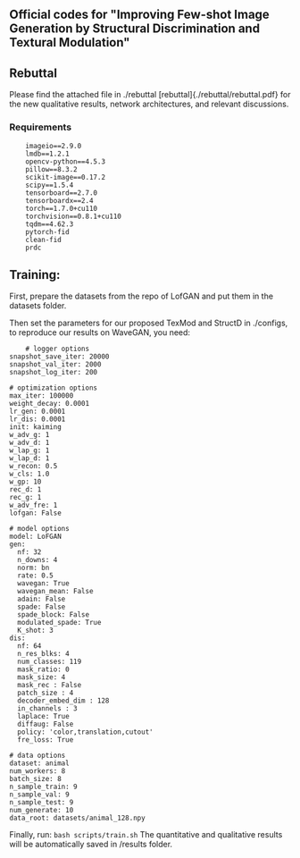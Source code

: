 ## Official codes for "Improving Few-shot Image Generation by Structural Discrimination and Textural Modulation"

## Rebuttal

Please find the attached file in ./rebuttal [rebuttal]{./rebuttal/rebuttal.pdf} for the new qualitative results, network architectures,  and relevant discussions.

### Requirements
```
    imageio==2.9.0
    lmdb==1.2.1
    opencv-python==4.5.3
    pillow==8.3.2
    scikit-image==0.17.2
    scipy==1.5.4
    tensorboard==2.7.0
    tensorboardx==2.4
    torch==1.7.0+cu110
    torchvision==0.8.1+cu110
    tqdm==4.62.3
    pytorch-fid
    clean-fid
    prdc
```

## Training:
First, prepare the datasets from the repo of LofGAN and put them in the datasets folder.

Then set the parameters for our proposed TexMod and StructD in ./configs, to reproduce our results on WaveGAN, you need:
```
    # logger options
snapshot_save_iter: 20000
snapshot_val_iter: 2000
snapshot_log_iter: 200

# optimization options
max_iter: 100000
weight_decay: 0.0001
lr_gen: 0.0001
lr_dis: 0.0001
init: kaiming
w_adv_g: 1
w_adv_d: 1
w_lap_g: 1
w_lap_d: 1
w_recon: 0.5
w_cls: 1.0
w_gp: 10
rec_d: 1
rec_g: 1
w_adv_fre: 1
lofgan: False

# model options
model: LoFGAN
gen:
  nf: 32
  n_downs: 4
  norm: bn
  rate: 0.5
  wavegan: True
  wavegan_mean: False
  adain: False
  spade: False
  spade_block: False
  modulated_spade: True
  K_shot: 3
dis:
  nf: 64
  n_res_blks: 4
  num_classes: 119
  mask_ratio: 0
  mask_size: 4
  mask_rec : False
  patch_size : 4
  decoder_embed_dim : 128
  in_channels : 3
  laplace: True
  diffaug: False
  policy: 'color,translation,cutout'
  fre_loss: True

# data options
dataset: animal
num_workers: 8
batch_size: 8
n_sample_train: 9
n_sample_val: 9
n_sample_test: 9
num_generate: 10
data_root: datasets/animal_128.npy      
```

Finally, run:
`bash scripts/train.sh`
The quantitative and qualitative results will be automatically saved in /results folder.

